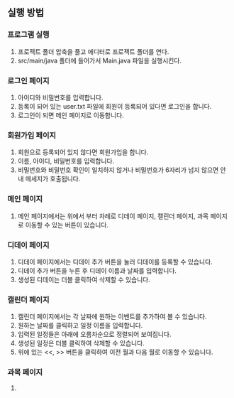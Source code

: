## 실행 방법
### 프로그램 실행
1. 프로젝트 폴더 압축을 풀고 에디터로 프로젝트 폴더를 연다.
2. src/main/java 폴더에 들어가서 Main.java 파일을 실행시킨다.

### 로그인 페이지
1. 아이디와 비밀번호를 입력합니다.
2. 등록이 되어 있는 user.txt 파일에 회원이 등록되어 있다면 로그인을 합니다.
3. 로그인이 되면 메인 페이지로 이동합니다.

### 회원가입 페이지
1. 회원으로 등록되어 있지 않다면 회원가입을 합니다.
2. 이름, 아이디, 비밀번호를 입력합니다.
3. 비밀번호와 비밀번호 확인이 일치하지 않거나 비밀번호가 6자리가 넘지 않으면 안내 메세지가 호출됩니다.

### 메인 페이지
1. 메인 페이지에서는 위에서 부터 차례로 디데이 페이지, 캘린더 페이지, 과목 페이지로 이동할 수 있는 버튼이 있습니다.

### 디데이 페이지
1. 디데이 페이지에서는 디데이 추가 버튼을 눌러 디데이를 등록할 수 있습니다.
2. 디데이 추가 버튼을 누른 후 디데이 이름과 날짜를 입력합니다.
3. 생성된 디데이는 더블 클릭하여 삭제할 수 있습니다.

### 캘린더 페이지
1. 캘린더 페이지에서는 각 날짜에 원하는 이벤트를 추가하여 볼 수 있습니다.
2. 원하는 날짜를 클릭하고 일정 이름을 입력합니다.
3. 입력된 일정들은 아래에 오름차순으로 정렬되어 보여집니다.
4. 생성된 일정은 더블 클릭하여 삭제할 수 있습니다.
5. 위에 있는 <<, >> 버튼을 클릭하여 이전 월과 다음 월로 이동할 수 있습니다.

### 과목 페이지
1. 
